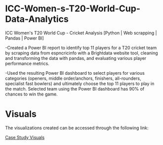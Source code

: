 # ICC-Women-s-T20-World-Cup-Data-Analytics



ICC Women's T20 World Cup - Cricket Analysis [Python | Web scrapping | Pandas | Power BI]

-Created a Power BI report to identify top 11 players for a T20 cricket team by scraping data from espncricinfo with a Brightdata website tool, cleaning and transforming the     data with pandas, and evaluating various player performance metrics.

-Used the resulting Power BI dashboard to select players for various categories (openers, middle order/anchors, finishers, all-rounders, specialist fast bowlers) and 
  ultimately choose the top 11 players to play in the match. Selected team using the Power BI dashboard has 90% of chances to win the game.


# Visuals

The visualizations created can be accessed through the following link:

[Case Study Visuals](https://docs.google.com/presentation/d/1SlifE_rLSzyA_UW2b-jpTkmrRzFlIkPr/edit?usp=sharing&ouid=101647169591373102805&rtpof=true&sd=true)
